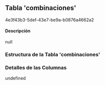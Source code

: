 
## Tabla 'combinaciones'
4e3f43b3-5def-43e7-be9a-b0876a4662a2
#### Descripción

null

### Estructura de la Tabla 'combinaciones'




### Detalles de las Columnas
undefined

